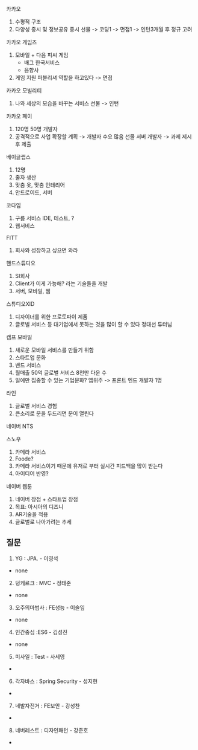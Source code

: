 카카오
1. 수평적 구조
2. 다양성 중시 및 정보공유 중시
선물
-> 코딩1 -> 면접1 -> 인턴3개월 후 정규 고려

카카오 게임즈
1. 모바일 + 다음 피씨 게임
    - 배그 한국서비스
    - 음향사
2. 게임 지원 퍼블리셔 역할을 하고있다
-> 면접

카카오 모빌리티
1. 나와 세상의 모습을 바꾸는 서비스
선물
-> 인턴

카카오 페이
1. 120명 50명 개발자
2. 공격적으로 사업 확장할 계획 -> 개발자 수요 많음
선물
서버 개발자 -> 과제 제시 후 제출

베이글랩스
1. 12명
2. 줄자 생산
3. 맞춤 옷, 맞춤 인테리어
4. 안드로이드, 서버

코다임
1. 구름 서비스 IDE, 테스트, ?
2. 웹서비스

FITT
1. 회사와 성장하고 싶으면 와라

핸드스튜디오
1. SI회사
2. Client가 이게 가능해? 라는 기술들을 개발
3. 서버, 모바일, 웹

스튜디오XID
1. 디자이너를 위한 프로토파이 제품
2. 글로벌 서비스 등 대기업에서 못하는 것을 많이 할 수 있다
정대선 튜터님

캠프 모바일
1. 새로운 모바일 서비스를 만들기 위함
2. 스타트업 문화
3. 밴드 서비스
4. 월매출 50억 글로벌 서비스 8천만 다운 수
5. 일에만 집중할 수 있는 기업문화?
앱위주
-> 프론트 엔드 개발자 1명

라인
1. 글로벌 서비스 경험
2. 큰소리로 문을 두드리면 문이 열린다

네이버
NTS

스노우
1. 카메라 서비스
2. Foode?
3. 카메라 서비스이기 때문에 유저로 부터 실시간 피드백을 많이 받는다
4. 아이디어 반영?

네이버 웹툰
1. 네이버 장점 + 스타트업 장점
2. 목표: 아시아의 디즈니
3. AR기술을 적용
4. 글로벌로 나아가려는 추세

## 질문
1. YG : JPA. - 이영석 
- none
2. 덩케르크 : MVC - 정태준
- none
3. 오주의마법사 : FE성능 - 이솔잎
- none
4. 인간중심 :ES6 - 김성진
- none
5. 미사일 : Test - 사세영
- 
6. 각자바스 :  Spring Security - 성지현 
- 
7. 네발자전거 : FE보안 - 강성찬
- 
8. 네버레스트 : 디자인패턴 - 강준호
- 